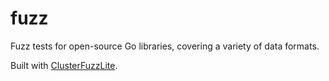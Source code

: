 # fuzz

Fuzz tests for open-source Go libraries, covering a variety of data formats.

Built with [ClusterFuzzLite](https://google.github.io/clusterfuzzlite/).
